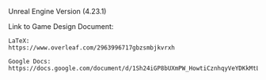 Unreal Engine Version (4.23.1)

Link to Game Design Document:
	
	LaTeX:
	https://www.overleaf.com/2963996717gbzsmbjkvrxh

	Google Docs:
	https://docs.google.com/document/d/1Sh24iGP8bUXmPW_HowtiCznhqyVeYDKkMtLW6mga6lU/edit+